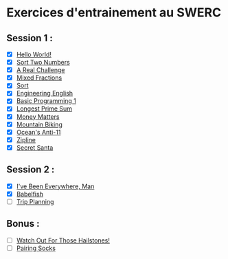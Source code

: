 # Exercices d'entrainement au SWERC
## Session 1 :
- [x] [Hello World!](https://open.kattis.com/problems/hello)
- [x] [Sort Two Numbers](https://open.kattis.com/problems/sorttwonumbers)
- [x] [A Real Challenge](https://open.kattis.com/problems/areal)
- [x] [Mixed Fractions](https://open.kattis.com/problems/mixedfractions)
- [x] [Sort](https://open.kattis.com/problems/sort)
- [x] [Engineering English](https://open.kattis.com/problems/engineeringenglish?editsubmit=9573427)
- [x] [Basic Programming 1](https://open.kattis.com/problems/basicprogramming1)
- [x] [Longest Prime Sum](https://open.kattis.com/problems/longestprimesum)
- [x] [Money Matters](https://open.kattis.com/problems/moneymatters)
- [x] [Mountain Biking](https://open.kattis.com/problems/mountainbiking)
- [x] [Ocean's Anti-11](https://open.kattis.com/problems/anti11)
- [x] [Zipline](https://open.kattis.com/problems/zipline)
- [x] [Secret Santa](https://open.kattis.com/problems/secretsanta)

## Session 2 :
- [x] [I've Been Everywhere, Man](https://open.kattis.com/problems/everywhere)
- [x] [Babelfish](https://open.kattis.com/problems/babelfish)
- [ ] [Trip Planning](https://open.kattis.com/problems/tripplanning)

## Bonus :
- [ ] [Watch Out For Those Hailstones!](https://open.kattis.com/problems/hailstone)
- [ ] [Pairing Socks](https://open.kattis.com/problems/pairingsocks)